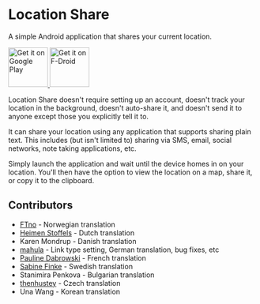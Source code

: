 Location Share
==============

A simple Android application that shares your current location.

<a href="https://play.google.com/store/apps/details?id=ca.cmetcalfe.locationshare">
  <img src="https://play.google.com/intl/en_us/badges/images/generic/en_badge_web_generic.png"
       alt="Get it on Google Play"
       height="80"/>
</a>
<a href="https://f-droid.org/packages/ca.cmetcalfe.locationshare/">
  <img src="https://fdroid.gitlab.io/artwork/badge/get-it-on.png"
       alt="Get it on F-Droid"
       height="80">
</a>

Location Share doesn't require setting up an account, doesn't track your location in the background,
doesn't auto-share it, and doesn't send it to anyone except those you explicitly tell it to.

It can share your location using any application that supports sharing plain text. This includes
(but isn't limited to) sharing via SMS, email, social networks, note taking applications, etc.

Simply launch the application and wait until the device homes in on your location. You'll then have
the option to view the location on a map, share it, or copy it to the clipboard.

Contributors
------------

* [FTno](https://github.com/FTno) - Norwegian translation
* [Heimen Stoffels](https://github.com/Vistaus) - Dutch translation
* Karen Mondrup - Danish translation
* [mahula](https://github.com/mahula) - Link type setting, German translation, bug fixes, etc
* [Pauline Dabrowski](https://www.linkedin.com/in/paulinedabrowski) - French translation
* [Sabine Finke](https://www.facebook.com/konstglas.sabinefinke/) - Swedish translation
* Stanimira Penkova - Bulgarian translation
* [thenhustey](https://github.com/thenhustey) - Czech translation
* Una Wang - Korean translation
